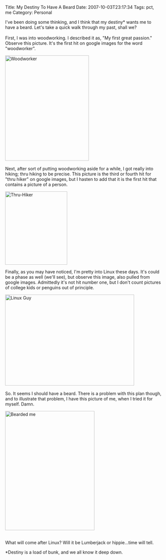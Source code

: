 Title: My Destiny To Have A Beard
Date: 2007-10-03T23:17:34
Tags: pct, me
Category: Personal


<p>
I've been doing some thinking, and I think that my destiny* wants me to have a beard. Let's take a quick walk through my past, shall we? <br />
<br />
First, I was into woodworking. I described it as, &quot;My first great passion.&quot; Observe this picture. It's the first hit on google images for the word &quot;woodworker&quot;.
</p>
<p>
<img src="/files/images/MasseyWoodworker_0.jpg" alt="Woodworker" width="270" height="339" align="bottom" /><br />
<br />
Next, after sort of putting woodworking aside for a while, I got really into hiking; thru hiking to be precise. This picture is the third or fourth hit for &quot;thru hiker&quot; on google images, but I hasten to add that it is the first hit that contains a picture of a person.
</p>
<p>
<img src="/files/images/NimbleWill_Web0.jpg" alt="Thru-Hiker" width="200" height="236" align="bottom" /> 
</p>
<p>
Finally, as you may have noticed, I'm pretty into Linux these days. It's could be a phase as well (we'll see), but observe this image, also pulled from google images. Admittedly it's not hit number one, but I don't count pictures of college kids or penguins out of principle. 
</p>
<p>
<img src="/files/images/7087f1_1.png" alt="Linux Guy" width="416" height="293" align="bottom" /><br />
<br />
So. It seems I should have a beard. There is a problem with this plan though, and to illustrate that problem, I have this picture of me, when I tried it for myself. Damn.
</p>
<p>
<img src="http://michaeljaylissner.com/files/images/DSC00772.preview.jpg" alt="Bearded me" width="288" height="384" align="bottom" />
</p>
<p>
<br />
What will come after Linux? Will it be Lumberjack or hippie...time will tell. 
</p>
<p>
*Destiny is a load of bunk, and we all know it deep down.
</p>
